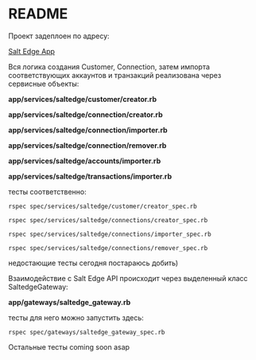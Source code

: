 # README

Проект задеплоен по адресу:

[Salt Edge App](https://saltedge-app.onrender.com)

Вся логика создания Customer, Connection, затем импорта соответствующих аккаунтов и транзакций
реализована через сервисные объекты:

__app/services/saltedge/customer/creator.rb__

__app/services/saltedge/connection/creator.rb__

__app/services/saltedge/connection/importer.rb__

__app/services/saltedge/connection/remover.rb__

__app/services/saltedge/accounts/importer.rb__
                        
__app/services/saltedge/transactions/importer.rb__

тесты соответственно:

```rspec spec/services/saltedge/customer/creator_spec.rb```

```rspec spec/services/saltedge/connections/creator_spec.rb```

```rspec spec/services/saltedge/connections/importer_spec.rb```

```rspec spec/services/saltedge/connections/remover_spec.rb```
  
  недостающие тесты сегодня постараюсь добить)

  Взаимодействие с Salt Edge API происходит через выделенный класс SaltedgeGateway:

  __app/gateways/saltedge_gateway.rb__

тесты для него можно запустить здесь:

  ```rspec spec/gateways/saltedge_gateway_spec.rb```

Остальные тесты coming soon asap